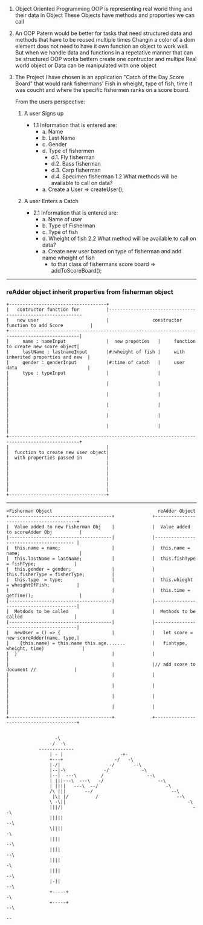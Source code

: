1.  Object Oriented Programming
    OOP is representing real world thing and their data in Object
    These Objects have methods and proporties we can call

2.  An OOP Patern would be better for tasks that need structured 
    data and methods that have to be reused multiple times
    Changin a color of a dom element does not need to have it own
    function an object to work well. But when we handle data and 
    functions in a repetative manner that can be structured OOP 
    works bettern create one contructor and multipe Real world 
    object or Data can be manipulated with one object 


3.  The Project I have chosen is an application "Catch of the Day
    Score Board" that would rank fishermans' Fish in wheight, type 
    of fish, time it was coucht and where the specific fishermen 
    ranks on a score board.

    From the users perspective: 
    1. A user Signs up
       - 1.1 Information that is entered are:
           - a. Name
           - b. Last Name
           - c. Gender
           - d. Type of fishermen
               - d.1. Fly fisherman
               - d.2. Bass fisherman
               - d.3. Carp fisherman
               - d.4. Specimen fisherman
        1.2 What methods will be available to call on data?
          - a. Create a User => createUser();

    2. A user Enters a Catch
       - 2.1 Information that is entered are:
           - a. Name of user
           - b. Type of Fisherman
           - c. Type of fish
           - d. Wheight of fish
        2.2 What method will be available to call on data?
           - a. Create new user based on type of fisherman and add name wheight of fish 
             - to that class of fishermans score board => addToScoreBoard();

---

### reAdder object inherit properties from fisherman object
                                                                                                    
    +------------------------------------+                                                            
    |   contructor function for          |------------------------------------------------------------
    |   new user                         |                constructor function to add Score          |
    +------------------------------------------------------------------------------------------------|
    |     name : nameInput               |  new propeties   |     function to create new score object|
    |     lastName : lastnameInput       |#:wheight of fish |     with inherited properties and new  |
    |     gender : genderInput           |#:time of catch   |     user data                          |
    |     type : typeInput               |                  |                                        |
    |                                    |                  |                                        |
    |                                    |                  |                                        |
    |                                    |                  |                                        |
    |                                    |                  |                                        |
    |                                    |                  |                                        |
    +------------------------------------------------------------------------------------------------+
    |                                    |                                                            
    |  function to create new user object|                                                            
    |  with properties passed in         |                                                            
    |                                    |                                                            
    |                                    |                                                            
    |                                    |                                                            
    |                                    |                                                            
    |                                    |                                                            
    |                                    |                                                            
    +------------------------------------+                                                            
 ---                                                                                                                                  
                                                                                                                   
    >Fisherman Object                                       reAdder Object                        
    +--------------------------------------+              +-----------------------------------------+
    |  Value added to new Fisherman Obj    |              |  Value added to scoreAdder Obj          |
    |--------------------------------------|              |---------------------------------------- |
    |  this.name = name;                   |              |  this.name = name;                      |
    |  this.lastName = lastName;           |              |  this.fishType = fishType;              |
    |  this.gender = gender;               |              |  this.fisherType = fisherType;          |
    |  this.type  = type;                  |              |  this.whieght = wheightOfFish;          |
    |                                      |              |  this.time = getTime();                 |
    |--------------------------------------|              |-----------------------------------------|
    |  Metdods to be called                |              |  Methods to be called                   |
    |--------------------------------------|              |-----------------------------------------|
    |  newUser = () => {                   |              |   let score = new scoreAdder(name, type,|
    |    {this.name} = this.name this.age.......          |   fishtype, wheight, time)              |
    |  }                                   |              |                                         |
    |                                      |              |// add score to document //              |
    |                                      |              |                                         |
    |                                      |              |                                         |
    |                                      |              |                                         |
    |                                      |              |                                         |
    +--------------------------------------+              +-----------------------------------------+


                      -\                                                                             
                    -/  -\                                                                           
                -------------                                                                    
                    | - |                     -+-                                                    
                    +---+                   -/   -\                                                  
                    |-/|                  -/       --\                                               
                    |--|-\              -/            -\                                             
                    |--|  ---\         /                --\                                          
                    | |||---\  ---\   -/                    --\                                       
                    | ||||   ---\  --/                         -\                                     
                    /\ |||       --/                             --\                                  
                     |\| |/          /                             --\                               
                    \ -\||                                             -\                             
                    |||/|                                                --\                          
                    |||||                                                   --\                       
                    \||||                                                      -\                     
                    ||||                                                        --\                  
                    ||||                                                           --\               
                    ||||                                                              -\             
                    ||||                                                                --\          
                    |-||                                                                   --\       
                    +-----+                                                                   -\     
                    +-----+                                                                     --\  
                                                                                                    --
                                                                                                    
                                                                                                                               
                                                                                                                               